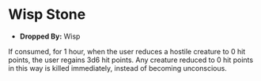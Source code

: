 
# Wisp Stone

* **Dropped By:** Wisp

If consumed, for 1 hour, when the user reduces a hostile creature to 0 hit points, the user regains 3d6 hit points. Any creature reduced to 0 hit points in this way is killed immediately, instead of becoming unconscious. 
